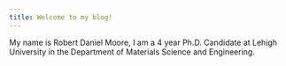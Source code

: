 ```yaml
---
title: Welcome to my blog!
---
```



My name is Robert Daniel Moore, I am a 4 year Ph.D. Candidate at Lehigh University in the Department of Materials Science and Engineering. 
